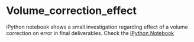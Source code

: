 # Volume_correction_effect
iPython notebook shows a small investigation regarding effect of a volume correction on error in final deliverables.
Check the [iPython Notebook](https://github.com/subpath/Volume_correction_effect/blob/master/LVDT_calibration_check.ipynb)
